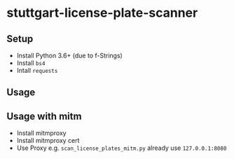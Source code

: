 # stuttgart-license-plate-scanner

## Setup
* Install Python 3.6+ (due to f-Strings)
* Install `bs4`
* Intall `requests`

## Usage


## Usage with mitm
* Install mitmproxy
* Install mitmproxy cert
* Use Proxy e.g. `scan_license_plates_mitm.py` already use `127.0.0.1:8080`